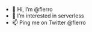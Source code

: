 - 👋 Hi, I’m @flerro
- 👀 I’m interested in serverless
- 📫 Ping me on Twitter @flerro

<!---
flerro/flerro is a ✨ special ✨ repository because its `README.md` (this file) appears on your GitHub profile.
You can click the Preview link to take a look at your changes.
--->
